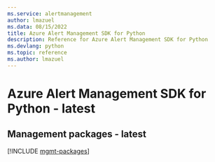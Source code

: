 ```yaml
---
ms.service: alertmanagement
author: lmazuel
ms.data: 08/15/2022
title: Azure Alert Management SDK for Python
description: Reference for Azure Alert Management SDK for Python
ms.devlang: python
ms.topic: reference
ms.author: lmazuel
---
```

# Azure Alert Management SDK for Python - latest

## Management packages - latest
[!INCLUDE [mgmt-packages](alert-management-mgmt-index.md)]
